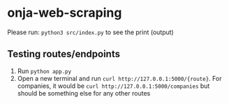# onja-web-scraping

Please run: `python3 src/index.py` to see the print (output)

## Testing routes/endpoints
1. Run `python app.py`
2. Open a new terminal and run `curl http://127.0.0.1:5000/{route}`. For companies, it would be `curl http://127.0.0.1:5000/companies` but should be something else for any other routes
